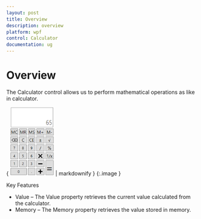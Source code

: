```yaml
---
layout: post
title: Overview
description: overview
platform: wpf
control: Calculator
documentation: ug
---
```


# Overview

The Calculator control allows us to perform mathematical operations as like in calculator.

{ ![C:/Users/ApoorvahR/Desktop/1.png](Overview_images/Overview_img1.png) | markdownify }
{:.image }


Key Features

* Value – The Value property retrieves the current value calculated from the calculator.
* Memory – The Memory property retrieves the value stored in memory.



